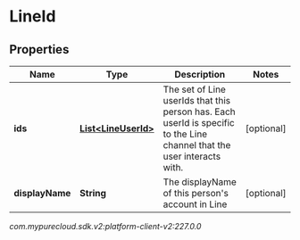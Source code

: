 # LineId


## Properties

| Name | Type | Description | Notes |
| ------------ | ------------- | ------------- | ------------- |
| **ids** | [**List&lt;LineUserId&gt;**](LineUserId) | The set of Line userIds that this person has. Each userId is specific to the Line channel that the user interacts with. |  [optional] |
| **displayName** | **String** | The displayName of this person's account in Line |  [optional] |




_com.mypurecloud.sdk.v2:platform-client-v2:227.0.0_
